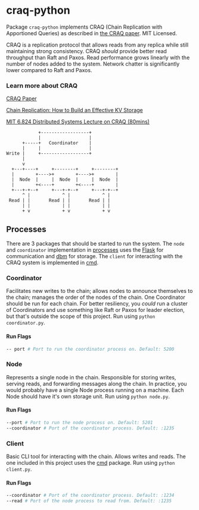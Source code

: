 # craq-python

Package `craq-python` implements CRAQ (Chain Replication with Apportioned Queries)
as described in [the CRAQ paper](https://pdos.csail.mit.edu/6.824/papers/craq.pdf). MIT Licensed.

CRAQ is a replication protocol that allows reads from any replica while still
maintaining strong consistency. CRAQ _should_ provide better read throughput
than Raft and Paxos. Read performance grows linearly with the number of nodes
added to the system. Network chatter is significantly lower compared to Raft and
Paxos.

### Learn more about CRAQ
[CRAQ Paper](https://pdos.csail.mit.edu/6.824/papers/craq.pdf)

[Chain Replication: How to Build an Effective KV Storage](https://medium.com/coinmonks/chain-replication-how-to-build-an-effective-kv-storage-part-1-2-b0ce10d5afc3)

[MIT 6.824 Distributed Systems Lecture on CRAQ (80mins)](http://nil.csail.mit.edu/6.824/2020/video/9.html)

```
            +------------------+
            |                  |
      +-----+   Coordinator    |
      |     |                  |
Write |     +------------------+
      |
      v
  +---+----+     +--------+     +--------+
  |        +---->+        +---->+        |
  |  Node  |     |  Node  |     |  Node  |
  |        +<----+        +<----+        |
  +---+-+--+     +---+-+--+     +---+-+--+
      ^ |            ^ |            ^ |
 Read | |       Read | |       Read | |
      | |            | |            | |
      + v            + v            + v
```

## Processes
There are 3 packages that should be started to run the system. The `node` and `coordinator`
implementation in [processes](processes) uses the [Flask](https://flask.palletsprojects.com/en/2.0.x/) for communication and [dbm](https://docs.python.org/3/library/dbm.html) for storage. The `client` for interacting with the CRAQ system is implemented in [cmd](cmd).

### Coordinator
Facilitates new writes to the chain; allows nodes to announce themselves to the
chain; manages the order of the nodes of the chain. One Coordinator should be
run for each chain. For better resiliency, you _could_ run a cluster of
Coordinators and use something like Raft or Paxos for leader election, but
that's outside the scope of this project. Run using `python coordinator.py`.

#### Run Flags
```sh
-- port # Port to run the coordinator process on. Default: 5200
```

### Node
Represents a single node in the chain. Responsible for storing writes, serving
reads, and forwarding messages along the chain. In practice, you would probably
have a single Node process running on a machine. Each Node should have it's own
storage unit. Run using `python node.py`.

#### Run Flags
```sh
--port # Port to run the node process on. Default: 5201
--coordinator # Port of the coordinator process. Default: :1235
```

### Client
Basic CLI tool for interacting with the chain. Allows writes and reads. The one
included in this project uses the [cmd](https://docs.python.org/3/library/cmd.html) package. Run using `python client.py`.

#### Run Flags
```sh
--coordinator # Port of the coordinator process. Default: :1234
--read # Port of the node process to read from. Default: :1235
```